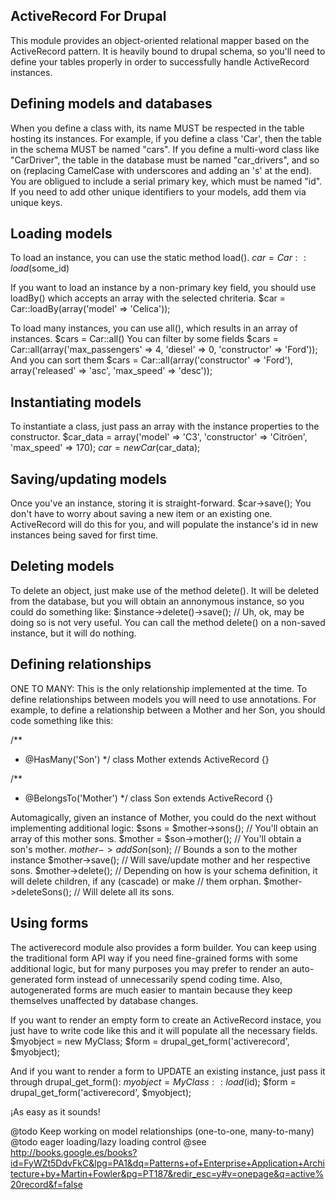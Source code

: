 ActiveRecord For Drupal
----------------------------
This module provides an object-oriented relational mapper based on the ActiveRecord pattern.
It is heavily bound to drupal schema, so you'll need to define your tables properly in order to
successfully handle ActiveRecord instances.

Defining models and databases
---------------------------------------------------
When you define a class with, its name MUST be respected in the table hosting its instances. For example,
if you define a class 'Car', then the table in the schema MUST be named "cars". If you define a multi-word class like
"CarDriver", the table in the database must be named "car_drivers", and so on (replacing CamelCase with underscores
and adding an 's' at the end).
You are obligued to include a serial primary key, which must be named "id". If you need to add other unique identifiers
to your models, add them via unique keys.

Loading models
---------------------------------------------------
To load an instance, you can use the static method load().
$car = Car::load($some_id)

If you want to load an instance by a non-primary key field, you should use loadBy() which accepts an array with the
selected chriteria.
$car = Car::loadBy(array('model' => 'Celica'));

To load many instances, you can use all(), which results in an array of instances.
$cars = Car::all()
You can filter by some fields
$cars = Car::all(array('max_passengers' => 4, 'diesel' => 0, 'constructor' => 'Ford'));
And you can sort them
$cars = Car::all(array('constructor' => 'Ford'), array('released' => 'asc', 'max_speed' => 'desc'));

Instantiating models
---------------------------------------------------
To instantiate a class, just pass an array with the instance properties to the constructor.
$car_data = array('model' => 'C3', 'constructor' => 'Citröen', 'max_speed' => 170);
$car = new Car($car_data);

Saving/updating models
---------------------------------------------------
Once you've an instance, storing it is straight-forward.
$car->save();
You don't have to worry about saving a new item or an existing one. ActiveRecord will do this for you, and will
populate the instance's id in new instances being saved for first time.

Deleting models
---------------------------------------------------
To delete an object, just make use of the method delete(). It will be deleted from the database, but you will obtain
an annonymous instance, so you could do something like:
$instance->delete()->save(); // Uh, ok, may be doing so is not very useful.
You can call the method delete() on a non-saved instance, but it will do nothing.

Defining relationships
---------------------------------------------------
ONE TO MANY: This is the only relationship implemented at the time. To define relationships between models you will
need to use annotations. For example, to define a relationship between a Mother and her Son, you should code something
like this:

/**
 * @HasMany('Son')
 */
class Mother extends ActiveRecord {}

/**
 * @BelongsTo('Mother')
 */
class Son extends ActiveRecord {}

Automagically, given an instance of Mother, you could do the next without implementing additional logic:
$sons = $mother->sons(); // You'll obtain an array of this mother sons.
$mother = $son->mother(); // You'll obtain a son's mother.
$mother->addSon($son); // Bounds a son to the mother instance
$mother->save(); // Will save/update mother and her respective sons.
$mother->delete(); // Depending on how is your schema definition, it will delete children, if any (cascade) or make
                   // them orphan.
$mother->deleteSons(); // Will delete all its sons.


Using forms
---------------------------------------------------
The activerecord module also provides a form builder. You can keep using the traditional form API way
if you need fine-grained forms with some additional logic, but for many purposes you may prefer to render
an auto-generated form instead of unnecessarily spend coding time. Also, autogenerated forms are much
easier to mantain because they keep themselves unaffected by database changes.

If you want to render an empty form to create an ActiveRecord instace, you just have to write code like this
and it will populate all the necessary fields.
$myobject = new MyClass;
$form = drupal_get_form('activerecord', $myobject);

And if you want to render a form to UPDATE an existing instance, just pass it through drupal_get_form():
$myobject = MyClass::load($id);
$form = drupal_get_form('activerecord', $myobject);

¡As easy as it sounds!


@todo Keep working on model relationships (one-to-one, many-to-many)
@todo eager loading/lazy loading control
@see http://books.google.es/books?id=FyWZt5DdvFkC&lpg=PA1&dq=Patterns+of+Enterprise+Application+Architecture+by+Martin+Fowler&pg=PT187&redir_esc=y#v=onepage&q=active%20record&f=false
